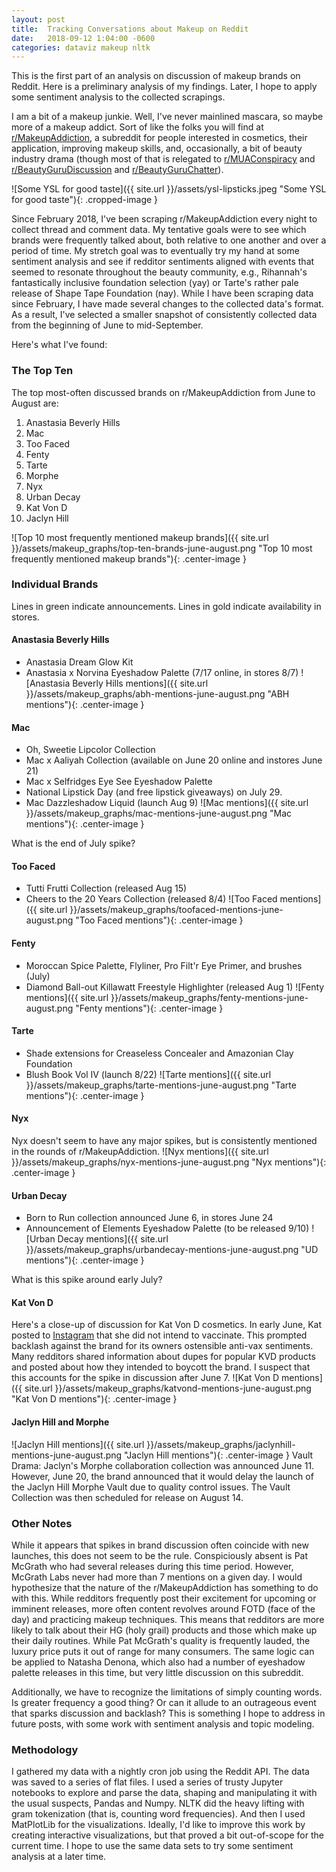 ```yaml
---
layout: post
title:  Tracking Conversations about Makeup on Reddit
date:   2018-09-12 1:04:00 -0600
categories: dataviz makeup nltk
---
```


This is the first part of an analysis on discussion of makeup brands on Reddit. Here is a preliminary analysis of my findings. Later, I hope to apply some sentiment analysis to the collected scrapings.

I am a bit of a makeup junkie. Well, I've never mainlined mascara, so maybe more of a makeup addict. Sort of like the folks you will find at [r/MakeupAddiction][rMakeupAddiction], a subreddit for people interested in cosmetics, their application, improving makeup skills, and, occasionally, a bit of beauty industry drama (though most of that is relegated to [r/MUAConspiracy][rMUAConspiracy] and [r/BeautyGuruDiscussion][rBeautyGuruDiscussion] and [r/BeautyGuruChatter][rBeautyGuruChatter]).

![Some YSL for good taste]({{ site.url }}/assets/ysl-lipsticks.jpeg "Some YSL for good taste"){: .cropped-image }

Since February 2018, I've been scraping r/MakeupAddiction every night to collect thread and comment data. My tentative goals were to see which brands were frequently talked about, both relative to one another and over a period of time. My stretch goal was to eventually try my hand at some sentiment analysis and see if redditor sentiments aligned with events that seemed to resonate throughout the beauty community, e.g., Rihannah's fantastically inclusive foundation selection (yay) or Tarte's rather pale release of Shape Tape Foundation (nay). While I have been scraping data since February, I have made several changes to the collected data's format. As a result, I've selected a smaller snapshot of consistently collected data from the beginning of June to mid-September.

Here's what I've found: 

### The Top Ten

The top most-often discussed brands on r/MakeupAddiction from June to August are:
1. Anastasia Beverly Hills
2. Mac
3. Too Faced
4. Fenty
5. Tarte
6. Morphe
7. Nyx
8. Urban Decay
9. Kat Von D
10. Jaclyn Hill

![Top 10 most frequently mentioned makeup brands]({{ site.url }}/assets/makeup_graphs/top-ten-brands-june-august.png "Top 10 most frequently mentioned makeup brands"){: .center-image }

### Individual Brands
Lines in green indicate announcements. Lines in gold indicate availability in stores.

#### Anastasia Beverly Hills
- Anastasia Dream Glow Kit
- Anastasia x Norvina Eyeshadow Palette (7/17 online, in stores 8/7)
![Anastasia Beverly Hills mentions]({{ site.url }}/assets/makeup_graphs/abh-mentions-june-august.png "ABH mentions"){: .center-image }

#### Mac
- Oh, Sweetie Lipcolor Collection
- Mac x Aaliyah Collection (available on June 20 online and instores June 21)
- Mac x Selfridges Eye See Eyeshadow Palette
- National Lipstick Day (and free lipstick giveaways) on July 29.
- Mac Dazzleshadow Liquid (launch Aug 9)
![Mac mentions]({{ site.url }}/assets/makeup_graphs/mac-mentions-june-august.png "Mac mentions"){: .center-image }

What is the end of July spike?

#### Too Faced
- Tutti Frutti Collection (released Aug 15)
- Cheers to the 20 Years Collection (released 8/4)
![Too Faced mentions]({{ site.url }}/assets/makeup_graphs/toofaced-mentions-june-august.png "Too Faced mentions"){: .center-image }


#### Fenty
- Moroccan Spice Palette, Flyliner, Pro Filt'r Eye Primer, and brushes (July)
- Diamond Ball-out Killawatt Freestyle Highlighter (released Aug 1)
![Fenty mentions]({{ site.url }}/assets/makeup_graphs/fenty-mentions-june-august.png "Fenty mentions"){: .center-image }


#### Tarte
- Shade extensions for Creaseless Concealer and Amazonian Clay Foundation
- Blush Book Vol IV (launch 8/22)
![Tarte mentions]({{ site.url }}/assets/makeup_graphs/tarte-mentions-june-august.png "Tarte mentions"){: .center-image }

#### Nyx
Nyx doesn't seem to have any major spikes, but is consistently mentioned in the rounds of r/MakeupAddiction.
![Nyx mentions]({{ site.url }}/assets/makeup_graphs/nyx-mentions-june-august.png "Nyx mentions"){: .center-image }


#### Urban Decay
- Born to Run collection announced June 6, in stores June 24
- Announcement of Elements Eyeshadow Palette (to be released 9/10)
![Urban Decay mentions]({{ site.url }}/assets/makeup_graphs/urbandecay-mentions-june-august.png "UD mentions"){: .center-image }

What is this spike around early July?

#### Kat Von D

Here's a close-up of discussion for Kat Von D cosmetics. In early June, Kat posted to [Instagram][kvd-antivax] that she did not intend to vaccinate. This prompted backlash against the brand for its owners ostensible anti-vax sentiments. Many redditors shared information about dupes for popular KVD products and posted about how they intended to boycott the brand. I suspect that this accounts for the spike in discussion after June 7.
![Kat Von D mentions]({{ site.url }}/assets/makeup_graphs/katvond-mentions-june-august.png "Kat Von D mentions"){: .center-image }

#### Jaclyn Hill and Morphe
![Jaclyn Hill mentions]({{ site.url }}/assets/makeup_graphs/jaclynhill-mentions-june-august.png "Jaclyn Hill mentions"){: .center-image }
Vault Drama: Jaclyn's Morphe collaboration collection was announced June 11. However, June 20, the brand announced that it would delay the launch of the Jaclyn Hill Morphe Vault due to quality control issues. The Vault Collection was then scheduled for release on August 14.


### Other Notes
While it appears that spikes in brand discussion often coincide with new launches, this does not seem to be the rule. Conspiciously absent is Pat McGrath who had several releases during this time period. However, McGrath Labs never had more than 7 mentions on a given day. I would hypothesize that the nature of the r/MakeupAddiction has something to do with this. While redditors frequently post their excitement for upcoming or imminent releases, more often content revolves around FOTD (face of the day) and practicing makeup techniques. This means that redditors are more likely to talk about their HG (holy grail) products and those which make up their daily routines. While Pat McGrath's quality is frequently lauded, the luxury price puts it out of range for many consumers. The same logic can be applied to Natasha Denona, which also had a number of eyeshadow palette releases in this time, but very little discussion on this subreddit.

Additionally, we have to recognize the limitations of simply counting words. Is greater frequency a good thing? Or can it allude to an outrageous event that sparks discussion and backlash? This is something I hope to address in future posts, with some work with sentiment analysis and topic modeling.

### Methodology

I gathered my data with a nightly cron job using the Reddit API. The data was saved to a series of flat files. I used a series of trusty Jupyter notebooks to explore and parse the data, shaping and manipulating it with the usual suspects, Pandas and Numpy. NLTK did the heavy lifting with gram tokenization (that is, counting word frequencies). And then I used MatPlotLib for the visualizations. Ideally, I'd like to improve this work by creating interactive visualizations, but that proved a bit out-of-scope for the current time. I hope to use the same data sets to try some sentiment analysis at a later time.

[rMakeupAddiction]:https://www.reddit.com/r/MakeupAddiction/
[rMUAConspiracy]:https://www.reddit.com/r/muaconspiracy/
[rBeautyGuruDiscussion]:https://www.reddit.com/r/beautygurudiscussion/
[rBeautyGuruChatter]:https://www.reddit.com/r/beautyguruchatter/
[born-to-run]:https://www.instagram.com/p/BjstdMKDvhy/?taken-by=urbandecaycosmetics
[kvd-antivax]:https://www.instagram.com/p/Bjvkm1gHPPb/?utm_source=ig_embed